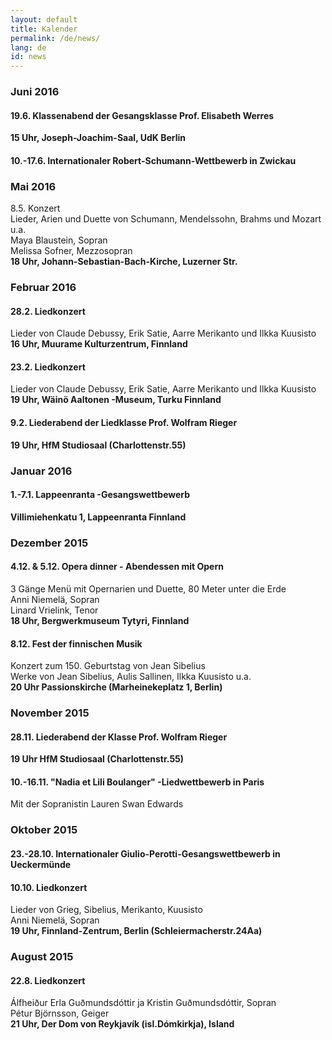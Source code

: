 ```yaml
---
layout: default
title: Kalender
permalink: /de/news/
lang: de
id: news
---
```


### Juni 2016  

#### 19.6. Klassenabend der Gesangsklasse Prof. Elisabeth Werres  
__15 Uhr, Joseph-Joachim-Saal, UdK Berlin__  

#### 10.-17.6. Internationaler Robert-Schumann-Wettbewerb in Zwickau  

### Mai 2016  

8.5. Konzert  
Lieder, Arien und Duette von Schumann, Mendelssohn, Brahms und Mozart u.a.  
Maya Blaustein, Sopran  
Melissa Sofner, Mezzosopran  
__18 Uhr, Johann-Sebastian-Bach-Kirche, Luzerner Str.__  

### Februar 2016  

#### 28.2. Liedkonzert  
Lieder von Claude Debussy, Erik Satie, Aarre Merikanto und Ilkka Kuusisto  
__16 Uhr, Muurame Kulturzentrum, Finnland__  

#### 23.2. Liedkonzert  
Lieder von Claude Debussy, Erik Satie, Aarre Merikanto und Ilkka Kuusisto  
__19 Uhr, Wäinö Aaltonen -Museum, Turku Finnland__  

#### 9.2. Liederabend der Liedklasse Prof. Wolfram Rieger  
__19 Uhr, HfM Studiosaal (Charlottenstr.55)__  

### Januar 2016  

#### 1.-7.1. Lappeenranta -Gesangswettbewerb  
__Villimiehenkatu 1, Lappeenranta Finnland__  

### Dezember 2015  

#### 4.12. & 5.12. Opera dinner - Abendessen mit Opern  
3 Gänge Menü mit Opernarien und Duette, 80 Meter unter die Erde  
Anni Niemelä, Sopran  
Linard Vrielink, Tenor  
__18 Uhr, Bergwerkmuseum Tytyri, Finnland__  

#### 8.12. Fest der finnischen Musik  
Konzert zum 150. Geburtstag von Jean Sibelius  
Werke von Jean Sibelius, Aulis Sallinen, Ilkka Kuusisto u.a.  
__20 Uhr Passionskirche (Marheinekeplatz 1, Berlin)__  

### November 2015  

#### 28.11. Liederabend der Klasse Prof. Wolfram Rieger  
__19 Uhr HfM Studiosaal (Charlottenstr.55)__  

#### 10.-16.11. "Nadia et Lili Boulanger" -Liedwettbewerb in Paris  
Mit der Sopranistin Lauren Swan Edwards  

### Oktober 2015  

#### 23.-28.10. Internationaler Giulio-Perotti-Gesangswettbewerb in Ueckermünde  

#### 10.10. Liedkonzert
Lieder von Grieg, Sibelius, Merikanto, Kuusisto  
Anni Niemelä, Sopran  
__19 Uhr, Finnland-Zentrum, Berlin (Schleiermacherstr.24Aa)__  

### August 2015

#### 22.8. Liedkonzert
Álfheiður Erla Guðmundsdóttir ja Kristin Guðmundsdóttir, Sopran  
Pétur Björnsson, Geiger  
__21 Uhr, Der Dom von Reykjavík (isl.Dómkirkja), Island__

